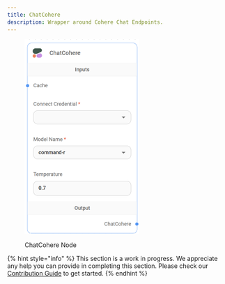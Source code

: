 ```yaml
---
title: ChatCohere
description: Wrapper around Cohere Chat Endpoints.
---
```



<figure><img src="/assets/image (44).png" alt="" width="263"><figcaption><p>ChatCohere Node</p></figcaption></figure>

{% hint style="info" %}
This section is a work in progress. We appreciate any help you can provide in completing this section. Please check our [Contribution Guide](broken-reference) to get started.
{% endhint %}
